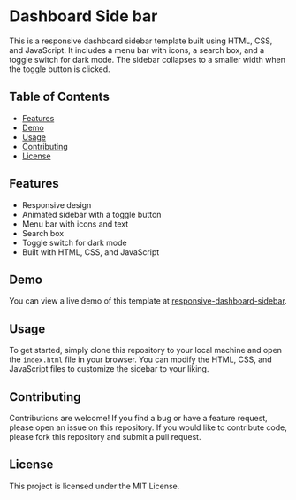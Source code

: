 # Dashboard Side bar
This is a responsive dashboard sidebar template built using HTML, CSS, and JavaScript. It includes a menu bar with icons, a search box, and a toggle switch for dark mode. The sidebar collapses to a smaller width when the toggle button is clicked.

## Table of Contents
- [Features](#Features)
- [Demo](#Demo)
- [Usage](#Usage)
- [Contributing](#Contributing)
- [License](#License)

## Features
- Responsive design
- Animated sidebar with a toggle button
- Menu bar with icons and text
- Search box
- Toggle switch for dark mode
- Built with HTML, CSS, and JavaScript

## Demo
You can view a live demo of this template at [responsive-dashboard-sidebar](https://responsive-dashboard-sidebar.netlify.app/).

## Usage
To get started, simply clone this repository to your local machine and open the ```index.html``` file in your browser. You can modify the HTML, CSS, and JavaScript files to customize the sidebar to your liking.

## Contributing
Contributions are welcome! If you find a bug or have a feature request, please open an issue on this repository. If you would like to contribute code, please fork this repository and submit a pull request.

## License
This project is licensed under the MIT License.



